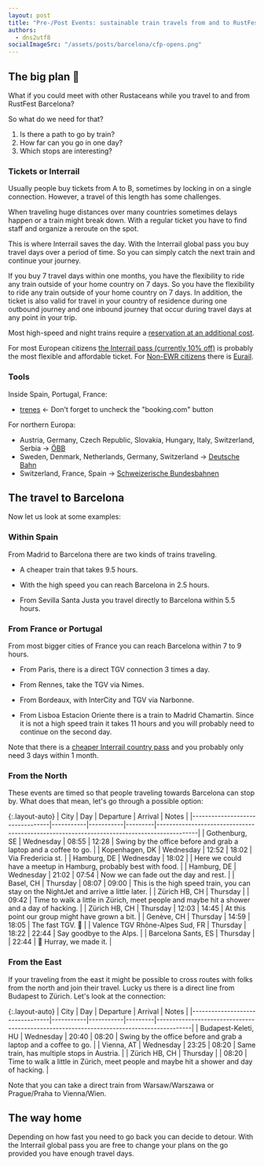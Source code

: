 ```yaml
---
layout: post
title: "Pre-/Post Events: sustainable train travels from and to RustFest Barcelona"
authors:
  - dns2utf8
socialImageSrc: "/assets/posts/barcelona/cfp-opens.png"
---
```


## The big plan 🚆

What if you could meet with other Rustaceans while you travel to and from RustFest Barcelona?

So what do we need for that?

1. Is there a path to go by train?
2. How far can you go in one day?
3. Which stops are interesting?

### Tickets or Interrail

Usually people buy tickets from A to B, sometimes by locking in on a single connection.
However, a travel of this length has some challenges.

When traveling huge distances over many countries sometimes delays happen or a train might break down.
With a regular ticket you have to find staff and organize a reroute on the spot.

This is where Interrail saves the day.
With the Interrail global pass you buy travel days over a period of time.
So you can simply catch the next train and continue your journey.

If you buy 7 travel days within one months, you have the flexibility to ride any train outside of your home country on 7 days.
So you have the flexibility to ride any train outside of your home country on 7 days.
In addition, the ticket is also valid for travel in your country of residence during one outbound journey and one inbound journey that occur during travel days at any point in your trip.

Most high-speed and night trains require a [reservation at an additional cost](https://www.interrail.eu/en/plan-your-trip/reservations).

For most European citizens [the Interrail pass (currently 10% off)](https://www.interrail.eu/en/autumn-sale/global-pass) is probably the most flexible and affordable ticket.
For [Non-EWR citizens](https://www.interrail.eu/en/help/ordering-pass/do-i-need-interrail-or-eurail-pass) there is [Eurail](https://www.eurail.com/en/eurail-passes/global-pass).

### Tools

Inside Spain, Portugal, France:
* [trenes](https://train.trenes.com/) <- Don't forget to uncheck the "booking.com" button

For northern Europa:
* Austria, Germany, Czech Republic, Slovakia, Hungary, Italy, Switzerland, Serbia -> [ÖBB](https://www.oebb.at/)
* Sweden, Denmark, Netherlands, Germany, Switzerland -> [Deutsche Bahn](https://bahn.de)
* Switzerland, France, Spain -> [Schweizerische Bundesbahnen](https://sbb.ch)

## The travel to Barcelona

Now let us look at some examples:

### Within Spain

From Madrid to Barcelona there are two kinds of trains traveling.

* A cheaper train that takes 9.5 hours.
* With the high speed you can reach Barcelona in 2.5 hours.

* From Sevilla Santa Justa you travel directly to Barcelona within 5.5 hours.

### From France or Portugal

From most bigger cities of France you can reach Barcelona within 7 to 9 hours.

* From Paris, there is a direct TGV connection 3 times a day.
* From Rennes, take the TGV via Nimes.
* From Bordeaux, with InterCity and TGV via Narbonne.

* From Lisboa Estacion Oriente there is a train to Madrid Chamartin. Since it is not a high speed train it takes 11 hours and you will probably need to continue on the second day.

Note that there is a [cheaper Interrail country pass](https://www.interrail.eu/en/interrail-passes/one-country-pass/spain-passes) and you probably only need 3 days within 1 month.


### From the North

These events are timed so that people traveling towards Barcelona can stop by.
What does that mean, let's go through a possible option:

{:.layout-auto}
| City                            | Day       | Departure | Arrival | Notes                                                                                     |
|---------------------------------|-----------|-----------|---------|-------------------------------------------------------------------------------------------|
| Gothenburg, SE                  | Wednesday | 08:55     | 12:28   | Swing by the office before and grab a laptop and a coffee to go.                          |
| Kopenhagen, DK                  | Wednesday | 12:52     | 18:02   | Via Fredericia st.                                                                        |
| Hamburg, DE                     | Wednesday | 18:02     |         | Here we could have a meetup in Hamburg, probably best with food.                          |
| Hamburg, DE                     | Wednesday | 21:02     | 07:54   | Now we can fade out the day and rest.                                                     |
| Basel, CH                       | Thursday  | 08:07     | 09:00   | This is the high speed train, you can stay on the NightJet and arrive a little later.      |
| Zürich HB, CH                   | Thursday  |           | 09:42   | Time to walk a little in Zürich, meet people and maybe hit a shower and a day of hacking. |
| Zürich HB, CH                   | Thursday  | 12:03     | 14:45   | At this point our group might have grown a bit.                                           |
| Genève, CH                      | Thursday  | 14:59     | 18:05   | The fast TGV. 🚅                                                                          |
| Valence TGV Rhône-Alpes Sud, FR | Thursday  | 18:22     | 22:44   | Say goodbye to the Alps.                                                                  |
| Barcelona Sants, ES             | Thursday  |           | 22:44   | 🎉 Hurray, we made it.                                                                       |


### From the East

If your traveling from the east it might be possible to cross routes with folks from the north and join their travel.
Lucky us there is a direct line from Budapest to Zürich.
Let's look at the connection:

{:.layout-auto}
| City                            | Day       | Departure | Arrival | Notes                                                                                   |
|---------------------------------|-----------|-----------|---------|-----------------------------------------------------------------------------------------|
| Budapest-Keleti, HU             | Wednesday | 20:40     | 08:20   | Swing by the office before and grab a laptop and a coffee to go.                        |
| Vienna, AT                      | Wednesday | 23:25     | 08:20   | Same train, has multiple stops in Austria.                                              |
| Zürich HB, CH                   | Thursday  |           | 08:20   | Time to walk a little in Zürich, meet people and maybe hit a shower and day of hacking. |

Note that you can take a direct train from Warsaw/Warszawa or Prague/Praha to Vienna/Wien.

## The way home

Depending on how fast you need to go back you can decide to detour.
With the Interrail global pass you are free to change your plans on the go provided you have enough travel days.
